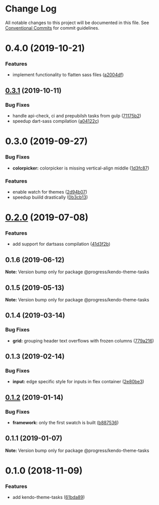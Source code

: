 # Change Log

All notable changes to this project will be documented in this file.
See [Conventional Commits](https://conventionalcommits.org) for commit guidelines.

<a name="0.4.0"></a>
# 0.4.0 (2019-10-21)


### Features

* implement functionality to flatten sass files ([a2004df](https://github.com/telerik/kendo-themes/commit/a2004df))




<a name="0.3.1"></a>
## [0.3.1](https://github.com/telerik/kendo-themes/compare/@progress/kendo-theme-tasks@0.3.0...@progress/kendo-theme-tasks@0.3.1) (2019-10-11)


### Bug Fixes

* handle api-check, ci and prepubilsh tasks from gulp ([71175b2](https://github.com/telerik/kendo-themes/commit/71175b2))
* speedup dart-sass compilation ([a04122c](https://github.com/telerik/kendo-themes/commit/a04122c))




<a name="0.3.0"></a>
# 0.3.0 (2019-09-27)


### Bug Fixes

* **colorpicker:** colorpicker is missing vertical-align middle ([1d3fc87](https://github.com/telerik/kendo-themes/commit/1d3fc87))


### Features

* enable watch for themes ([2d94b07](https://github.com/telerik/kendo-themes/commit/2d94b07))
* speedup buiild drastically ([0b3cb13](https://github.com/telerik/kendo-themes/commit/0b3cb13))




<a name="0.2.0"></a>
# [0.2.0](https://github.com/telerik/kendo-themes/compare/@progress/kendo-theme-tasks@0.1.6...@progress/kendo-theme-tasks@0.2.0) (2019-07-08)


### Features

* add support for dartsass compilation ([41d3f2b](https://github.com/telerik/kendo-themes/commit/41d3f2b))




<a name="0.1.6"></a>
## 0.1.6 (2019-06-12)




**Note:** Version bump only for package @progress/kendo-theme-tasks

<a name="0.1.5"></a>
## 0.1.5 (2019-05-13)




**Note:** Version bump only for package @progress/kendo-theme-tasks

<a name="0.1.4"></a>
## 0.1.4 (2019-03-14)


### Bug Fixes

* **grid:** grouping header text overflows with frozen columns ([779a216](https://github.com/telerik/kendo-themes/commit/779a216))




<a name="0.1.3"></a>
## 0.1.3 (2019-02-14)


### Bug Fixes

* **input:** edge specific style for inputs in flex container ([2e80be3](https://github.com/telerik/kendo-themes/commit/2e80be3))




<a name="0.1.2"></a>
## [0.1.2](https://github.com/telerik/kendo-themes/compare/@progress/kendo-theme-tasks@0.1.1...@progress/kendo-theme-tasks@0.1.2) (2019-01-14)


### Bug Fixes

* **framework:** only the first swatch is built ([b887536](https://github.com/telerik/kendo-themes/commit/b887536))




<a name="0.1.1"></a>
## 0.1.1 (2019-01-07)




**Note:** Version bump only for package @progress/kendo-theme-tasks

<a name="0.1.0"></a>
# 0.1.0 (2018-11-09)


### Features

* add kendo-theme-tasks ([61bda89](https://github.com/telerik/kendo-themes/commit/61bda89))
